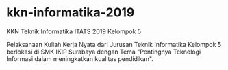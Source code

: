 # kkn-informatika-2019
KKN Teknik Informatika ITATS 2019 Kelompok 5

Pelaksanaan Kuliah Kerja Nyata dari Jurusan Teknik Informatika Kelompok 5 berlokasi di SMK IKIP Surabaya dengan Tema "Pentingnya Teknologi Informasi dalam meningkatkan kualitas pendidikan".
